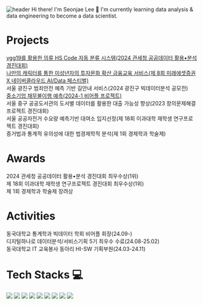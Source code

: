 ![header](https://capsule-render.vercel.app/api?type=waving&color=7F7FD5&text=%20Welcome%20to%20Seonjae's%20Github%20%20&height=150&fontSize=50&fontColor=ffffff)
Hi there! I'm Seonjae Lee 🙌
I'm currently learning data analysis & data engineering to become a data scientist.

# Projects
[vgg19를 활용한 의류 HS Code 자동 분류 시스템(2024 관세청 공공데이터 활용•분석 경진대회)](https://github.com/iseonjae/Customs-Data-Competition)<br>
[나만의 캐릭터를 통한 미성년자의 투자문화 확산 금융교육 서비스(제 8회 미래에셋증권 X 네이버클라우드 AI/Data 페스티벌)](https://github.com/iseonjae/Miraeasset_RookieVicky)<br>
서울 광진구 범죄안전 예측 기반 길안내 서비스(2024 광진구 빅데이터분석 공모전) <br>
[중소기업 채무불이행 예측(2024-1 비어플 프로젝트)](https://github.com/iseonjae/BAF-24-1-finance_2)<br>
서울 중구 공공도서관의 도서별 데이터를 활용한 대출 가능성 향상(2023 창의문제해결 프로젝트 경진대회)<br>
서울 공공자전거 수요량 예측기반 대여소 입지선정(제 18회 이과대학 재학생 연구프로젝트 경진대회)<br>
증거법과 통계적 유의성에 대한 법경제학적 분석(제 1회 경제학과 학술제)

# Awards
2024 관세청 공공데이터 활용•분석 경진대회 최우수상(1위) <br>
제 18회 이과대학 재학생 연구프로젝트 경진대회 최우수상(1위) <br>
제 1회 경제학과 학술제 장려상

# Activities
동국대학교 통계학과 빅데이터 학회 비어플 회장(24.09-)<br>
디지털하나로 데이터분석/서비스기획 5기 최우수 수료(24.08-25.02)<br>
동국대학교 IT 교육봉사 동아리 HI-SW 기획부원(24.03-24.11)

# Tech Stacks 💻
<img src="https://img.shields.io/badge/python-3776AB?style=for-the-badge&logo=python&logoColor=white"> <img src="https://img.shields.io/badge/R-276DC3?style=for-the-badge&logo=R&logoColor=white"> <img src="https://img.shields.io/badge/qgis-589632?style=for-the-badge&logo=qgis&logoColor=white"> <img src="https://img.shields.io/badge/mysql-4479A1?style=for-the-badge&logo=mysql&logoColor=white"> <img src="https://img.shields.io/badge/figma-F24E1E?style=for-the-badge&logo=figma&logoColor=white"> <img src="https://img.shields.io/badge/jupyter-F37626?style=for-the-badge&logo=jupyter&logoColor=white"> <img src="https://img.shields.io/badge/google colab-F9AB00?style=for-the-badge&logo=googlecolab&logoColor=white"> <img src="https://img.shields.io/badge/notion-000000?style=for-the-badge&logo=notion&logoColor=white"> <img src="https://img.shields.io/badge/slack-4A154B?style=for-the-badge&logo=slack&logoColor=white">
